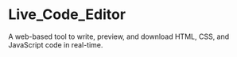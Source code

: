 # Live_Code_Editor
A web-based tool to write, preview, and download HTML, CSS, and JavaScript code in real-time.
